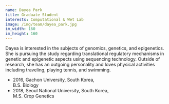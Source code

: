 ```yaml
---
name: Dayea Park
title: Graduate Student
interests: Computational & Wet Lab
image: /img/team/dayea_park.jpg
im_width: 160
im_height: 160       
---
```

Dayea is interested in the subjects of genomics, genetics, and epigenetics. She is pursuing the study regarding translational regulatory mechanisms in genetic and epigenetic aspects using sequencing technology. Outside of research, she has an outgoing personality and loves physical activities including traveling, playing tennis, and swimming.

* 2016, Gachon University, South Korea,  
B.S. Biology  
* 2018, Seoul National University, South Korea,  
M.S. Crop Genetics  

